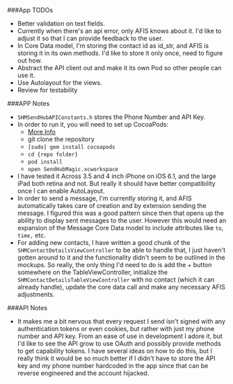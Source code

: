 ###App TODOs
* Better validation on text fields.
* Currently when there's an api error, only AFIS knows about it.  I'd like to adjust it so that I can provide feedback to the user.
* In Core Data model, I'm storing the contact id as id_str, and AFIS is storing it in its own methods.  I'd like to store it only once, need to figure out how.
* Abstract the API client out and make it its own Pod so other people can use it.
* Use Autolayout for the views.
* Review for testability

###APP Notes
* `SHMSendHubAPIConstants.h` stores the Phone Number and API Key.
* In order to run it, you will need to set up CocoaPods:
  * [More Info](http://cocoapods.org/)
  * git clone the repository
  * `[sudo] gem install cocoapods`
  * `cd {repo folder}`
  * `pod install`
  * `open SendHubMagic.xcworkspace`
* I have tested it Across 3.5 and 4 inch iPhone on iOS 6.1, and the large iPad both retina and not.  But really it should have better compatibility once I can enable AutoLayout.
* In order to send a message, I'm currently storing it, and AFIS automatically takes care of creation and by extension sending the message.  I figured this was a good pattern since then that opens up the ability to display sent messages to the user.  However this would need an expansion of the Message Core Data model to include attributes like `to`, `time,` etc.
* For adding new contacts, I have written a good chunk of the `SHMContactDetailsViewController` to be able to handle that, I just haven't gotten around to it and the functionality didn't seem to be outlined in the mockups.  So really, the only thing I'd need to do is add the + button somewhere on the TableViewController, initialize the `SHMContactDetailsTableViewController` with no contact (which it can already handle), update the core data call
  and make any necessary AFIS adjustments.

###API Notes
* It makes me a bit nervous that every request I send isn't signed with any authentication tokens or even cookies, but rather with just my phone number and API key. From an ease of use in development I adore it, but I'd like to see the API grow to use OAuth and possibly provide methods to get capability tokens. I have several ideas on how to do this, but I really think it would be so much better if I didn't have to store the API key and my phone number hardcoded in the app since that can be reverse engineered and the account hijacked.


